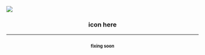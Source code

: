 ![](https://komarev.com/ghpvc/?username=gumbawll&label=hi+ponytown+gamer&color=red)

<h3 align="center"> icon here

***

<h3 align="center"> <sub><sup>fixing soon


  
